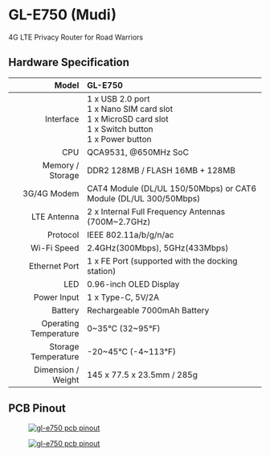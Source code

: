 # GL-E750 (Mudi)

4G LTE Privacy Router for Road Warriors

## Hardware Specification

|                         Model | GL-E750                                                      |
| ----------------------------: | :----------------------------------------------------------- |
|                     Interface | 1 x USB 2.0 port <br> 1 x Nano SIM card slot <br> 1 x MicroSD card slot <br> 1 x Switch button <br> 1 x Power button |
|                           CPU | QCA9531, @650MHz SoC                                         |
|              Memory / Storage | DDR2 128MB / FLASH 16MB + 128MB                              |
|                   3G/4G Modem | CAT4 Module (DL/UL 150/50Mbps) or CAT6 Module (DL/UL 300/50Mbps) |
|                   LTE Antenna | 2 x Internal Full Frequency Antennas (700M~2.7GHz)           |
|                      Protocol | IEEE 802.11a/b/g/n/ac                                        |
|                   Wi-Fi Speed | 2.4GHz(300Mbps), 5GHz(433Mbps)                               |
|                 Ethernet Port | 1 x FE Port (supported with the docking station)             |
|                           LED | 0.96-inch OLED Display                                       |
|                   Power Input | 1 x Type-C, 5V/2A                                            |
|                       Battery | Rechargeable 7000mAh Battery                                 |
|         Operating Temperature | 0~35°C (32~95°F)                                             |
|           Storage Temperature | -20~45°C (-4~113°F)                                          |
|            Dimension / Weight | 145 x 77.5 x 23.5mm / 285g                                   |

## PCB Pinout

<div class="gl-lightbox" itemscope itemtype="http://schema.org/ImageGallery">
  <figure itemprop="associatedMedia" itemscope itemtype="http://schema.org/ImageObject">
    <a href="https://static.gl-inet.com/docs/en/3/hardware/gl-e750/GL-E750-PINOUT-05.jpg" itemprop="contentUrl" data-size="3167x2480">
      <img src="https://static.gl-inet.com/docs/en/3/hardware/gl-e750/GL-E750-PINOUT-05.jpg" itemprop="thumbnail" alt="gl-e750 pcb pinout" loading="lazy" />
    </a>
  </figure>
</div>

<div class="gl-lightbox" itemscope itemtype="http://schema.org/ImageGallery">
  <figure itemprop="associatedMedia" itemscope itemtype="http://schema.org/ImageObject">
    <a href="https://static.gl-inet.com/docs/en/3/hardware/gl-e750/GL-E750-PINOUT-06.jpg" itemprop="contentUrl" data-size="3167x2480">
      <img src="https://static.gl-inet.com/docs/en/3/hardware/gl-e750/GL-E750-PINOUT-06.jpg" itemprop="thumbnail" alt="gl-e750 pcb pinout" loading="lazy" />
    </a>
  </figure>
</div>
